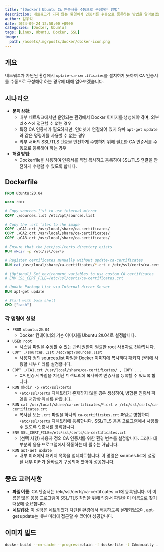 ```yaml
---
title: "[Docker] Ubuntu CA 인증서를 수동으로 구성하는 방법"
description: 네트워크가 되지 않는 환경에서 인증서를 수동으로 등록하는 방법을 알아보겠습니다.
author: 김우석
date: 2024-09-24 12:50:00 +0900
categories: [Docker, Ubuntu]
tags: [Linux, Ubuntu, Docker, SSL]
image:
  path: /assets/img/posts/docker/docker-icon.png
---
```


## 개요
네트워크가 차단된 환경에서 `update-ca-certificates`를 설치하지 못하여 CA 인증서를 수동으로 구성해야 하는 경우에 대해 알아보겠습니다.

## 시나리오
- **문제 상황**: 
  - 내부 네트워크에서만 운영되는 환경에서 Docker 이미지를 생성해야 하며, 외부 리소스에 접근할 수 없는 경우
  - 특정 CA 인증서가 필요하지만, 인터넷에 연결되어 있지 않아 `apt-get update`와 같은 명령어를 사용할 수 없는 경우
  - 외부 서버의 SSL/TLS 인증을 안전하게 수행하기 위해 필요한 CA 인증서를 수동으로 등록해야 하는 경우
- **해결 방법**: 
  - Dockerfile을 사용하여 인증서를 직접 복사하고 등록하여 SSL/TLS 연결을 안전하게 수행할 수 있도록 합니다.


## Dockerfile

```dockerfile
FROM ubuntu:20.04

USER root

# Copy sources.list to use internal mirror
COPY ./sources.list /etc/apt/sources.list

# Copy the .crt files to the image
COPY ./CA1.crt /usr/local/share/ca-certificates/
COPY ./CA2.crt /usr/local/share/ca-certificates/
COPY ./CA3.crt /usr/local/share/ca-certificates/

# Ensure that the /etc/ssl/certs directory exists
RUN mkdir -p /etc/ssl/certs

# Register certificates manually without update-ca-certificates
RUN cat /usr/local/share/ca-certificates/*.crt > /etc/ssl/certs/ca-certificates.crt

# (Optional) Set environment variables to use custom CA certificates
# ENV SSL_CERT_FILE=/etc/ssl/certs/ca-certificates.crt

# Update Package List via Internal Mirror Server
RUN apt-get update

# Start with bash shell
CMD ["bash"]
```

### 각 명령어 설명
- `FROM ubuntu:20.04`
    - Docker 컨테이너의 기본 이미지를 Ubuntu 20.04로 설정합니다.
- `USER root`
    - 시스템 파일을 수정할 수 있는 관리 권한이 필요한 root 사용자로 전환합니다.
- `COPY ./sources.list /etc/apt/sources.list`
    - 사용자 정의 sources.list 파일을 Docker 이미지에 복사하여 패키지 관리에 사용할 내부 미러를 설정합니다.
- `COPY ./CA1.crt /usr/local/share/ca-certificates/ , COPY ...`
    - CA 인증서 파일을 지정된 디렉토리에 복사하여 인증서를 등록할 수 있도록 합니다.
- `RUN mkdir -p /etc/ssl/certs`
    - `/etc/ssl/certs` 디렉토리가 존재하지 않을 경우 생성하여, 병합된 인증서 파일을 저장할 위치를 만듭니다.
- `RUN cat /usr/local/share/ca-certificates/*.crt > /etc/ssl/certs/ca-certificates.crt`
    - 복사된 모든 `.crt` 파일을 하나의 `ca-certificates.crt` 파일로 병합하여 `/etc/ssl/certs` 디렉토리에 등록합니다. SSL/TLS 응용 프로그램에서 사용할 수 있도록 인증서를 등록합니다.
- `ENV SSL_CERT_FILE=/etc/ssl/certs/ca-certificates.crt`
    - (선택 사항) 사용자 정의 CA 인증서를 위한 환경 변수를 설정합니다. 그러나 대부분의 응용 프로그램에서 작동하는 데 필수는 아닙니다.
- `RUN apt-get update`
    - 내부 미러에서 패키지 목록을 업데이트합니다. 이 명령은 sources.list에 설정된 내부 미러가 올바르게 구성되어 있어야 성공합니다.

## 중요 고려사항
- **파일 이름**: CA 인증서는 /etc/ssl/certs/ca-certificates.crt에 등록됩니다. 이 이름은 많은 응용 프로그램이 SSL/TLS 작업을 위해 인증서 파일을 이 이름으로 찾기 때문에 중요합니다.
- **네트워킹**: 이 설정은 네트워크가 차단된 환경에서 작동하도록 설계되었으며, apt-get update는 내부 미러에 접근할 수 있어야 성공합니다.

## 이미지 빌드
```bash
docker build --no-cache --progress=plain -f dockerfile -t CAmanually .
```
